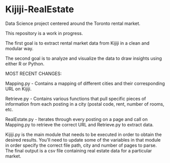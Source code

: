 # Kijiji-RealEstate
Data Science project centered around the Toronto rental market.

This repository is a work in progress.

The first goal is to extract rental market data from Kijiji in a clean and modular way.

The second goal is to analyze and visualize the data to draw insights using either R or Python.

MOST RECENT CHANGES:

Mapping.py - Contains a mapping of different cities and their corresponding URL on Kijiji.

Retrieve.py - Contains various functions that pull specific pieces of information from each posting in a city (postal code, rent, number of rooms, etc.

RealEstate.py - Iterates through every posting on a page and call on Mapping.py to retrieve the correct URL and Retrieve.py to extract data.

Kijiji.py is the main module that needs to be executed in order to obtain the desired results.
You'll need to update some of the variables in that module in order specify the correct file path, city and number of pages to parse.
The final output is a csv file containing real estate data for a particular market.
